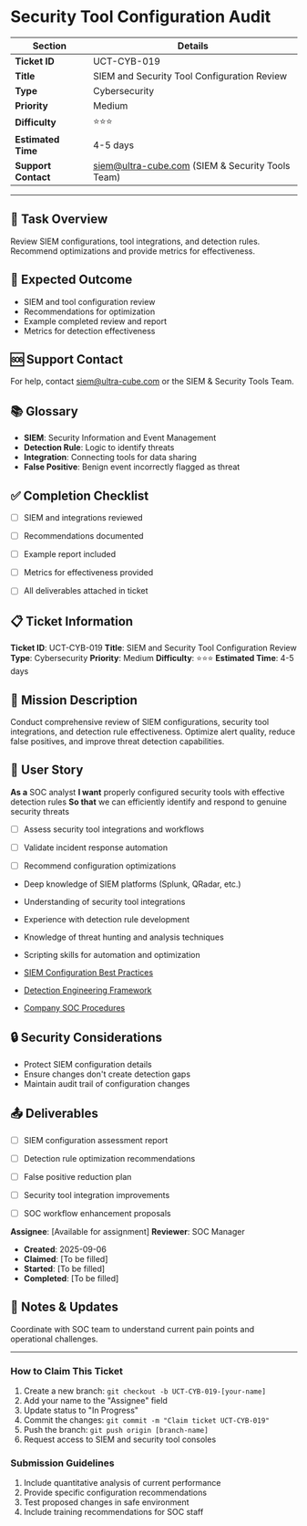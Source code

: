 # Security Tool Configuration Audit

| Section                | Details                                                      |
|------------------------|--------------------------------------------------------------|
| **Ticket ID**          | UCT-CYB-019                                                  |
| **Title**              | SIEM and Security Tool Configuration Review                  |
| **Type**               | Cybersecurity                                                |
| **Priority**           | Medium                                                       |
| **Difficulty**         | ⭐⭐⭐                                                         |
| **Estimated Time**     | 4-5 days                                                     |
| **Support Contact**    | siem@ultra-cube.com (SIEM & Security Tools Team)             |

---

## 📝 Task Overview
Review SIEM configurations, tool integrations, and detection rules. Recommend optimizations and provide metrics for effectiveness.

## 🎯 Expected Outcome
- SIEM and tool configuration review
- Recommendations for optimization
- Example completed review and report
- Metrics for detection effectiveness

## 🆘 Support Contact
For help, contact siem@ultra-cube.com or the SIEM & Security Tools Team.

## 📚 Glossary
- **SIEM**: Security Information and Event Management
- **Detection Rule**: Logic to identify threats
- **Integration**: Connecting tools for data sharing
- **False Positive**: Benign event incorrectly flagged as threat

## ✅ Completion Checklist
- [ ] SIEM and integrations reviewed
- [ ] Recommendations documented
- [ ] Example report included
- [ ] Metrics for effectiveness provided
- [ ] All deliverables attached in ticket


## 📋 Ticket Information

**Ticket ID**: UCT-CYB-019
**Title**: SIEM and Security Tool Configuration Review
**Type**: Cybersecurity
**Priority**: Medium
**Difficulty**: ⭐⭐⭐
**Estimated Time**: 4-5 days

## 🎯 Mission Description

Conduct comprehensive review of SIEM configurations, security tool integrations, and detection rule effectiveness. Optimize alert quality, reduce false positives, and improve threat detection capabilities.

## 👤 User Story
**As a** SOC analyst
**I want** properly configured security tools with effective detection rules
**So that** we can efficiently identify and respond to genuine security threats
- [ ] Assess security tool integrations and workflows
- [ ] Validate incident response automation
- [ ] Recommend configuration optimizations


- Deep knowledge of SIEM platforms (Splunk, QRadar, etc.)
- Understanding of security tool integrations
- Experience with detection rule development
- Knowledge of threat hunting and analysis techniques
- Scripting skills for automation and optimization


- [SIEM Configuration Best Practices](vendor-documentation)
- [Detection Engineering Framework](various-sources)
- [Company SOC Procedures](internal-link)

## 🔒 Security Considerations

- Protect SIEM configuration details
- Ensure changes don't create detection gaps
- Maintain audit trail of configuration changes

## 📤 Deliverables
- [ ] SIEM configuration assessment report
- [ ] Detection rule optimization recommendations
- [ ] False positive reduction plan
- [ ] Security tool integration improvements
- [ ] SOC workflow enhancement proposals


**Assignee**: [Available for assignment]
**Reviewer**: SOC Manager
- **Created**: 2025-09-06
- **Claimed**: [To be filled]
- **Started**: [To be filled]
- **Completed**: [To be filled]

## 💬 Notes & Updates

Coordinate with SOC team to understand current pain points and operational challenges.

---

### How to Claim This Ticket

1. Create a new branch: `git checkout -b UCT-CYB-019-[your-name]`
2. Add your name to the "Assignee" field
3. Update status to "In Progress"
4. Commit the changes: `git commit -m "Claim ticket UCT-CYB-019"`
5. Push the branch: `git push origin [branch-name]`
6. Request access to SIEM and security tool consoles

### Submission Guidelines

1. Include quantitative analysis of current performance
2. Provide specific configuration recommendations
3. Test proposed changes in safe environment
4. Include training recommendations for SOC staff
